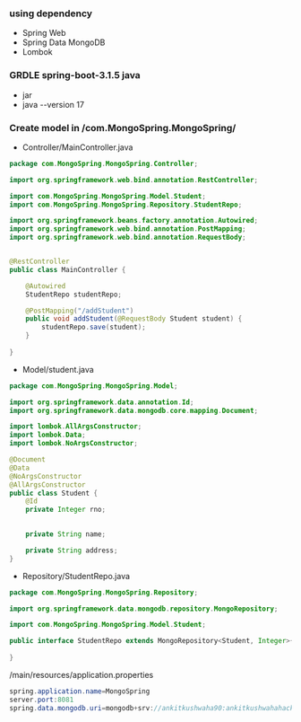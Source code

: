 ### using dependency 
- Spring Web
- Spring Data MongoDB
- Lombok
### GRDLE spring-boot-3.1.5 java
- jar
- java --version 17
### Create model in /com.MongoSpring.MongoSpring/
- Controller/MainController.java
```java
package com.MongoSpring.MongoSpring.Controller;

import org.springframework.web.bind.annotation.RestController;

import com.MongoSpring.MongoSpring.Model.Student;
import com.MongoSpring.MongoSpring.Repository.StudentRepo;

import org.springframework.beans.factory.annotation.Autowired;
import org.springframework.web.bind.annotation.PostMapping;
import org.springframework.web.bind.annotation.RequestBody;


@RestController
public class MainController {

    @Autowired
    StudentRepo studentRepo;

    @PostMapping("/addStudent")
    public void addStudent(@RequestBody Student student) {
        studentRepo.save(student);
    }
    
}

```
- Model/student.java
```java
package com.MongoSpring.MongoSpring.Model;

import org.springframework.data.annotation.Id;
import org.springframework.data.mongodb.core.mapping.Document;

import lombok.AllArgsConstructor;
import lombok.Data;
import lombok.NoArgsConstructor;

@Document
@Data
@NoArgsConstructor
@AllArgsConstructor
public class Student {
    @Id
    private Integer rno;
     

    private String name;

    private String address;
}
```
- Repository/StudentRepo.java
```java
package com.MongoSpring.MongoSpring.Repository;

import org.springframework.data.mongodb.repository.MongoRepository;

import com.MongoSpring.MongoSpring.Model.Student;

public interface StudentRepo extends MongoRepository<Student, Integer>{
   
}
```
/main/resources/application.properties
```java
spring.application.name=MongoSpring
server.port:8081
spring.data.mongodb.uri=mongodb+srv://ankitkushwaha90:ankitkushwahahacker99109@cluster0.lbucc1r.mongodb.net/mongospring

```
